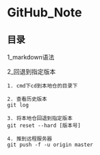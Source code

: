 # GitHub_Note

## 目录

1_markdown语法


2_回退到指定版本
```
1. cmd下cd到本地仓的目录下

2. 查看历史版本
git log

3. 将本地仓回退到指定版本
git reset --hard [版本号]

4. 推到远程服务器
git push -f -u origin master
```
